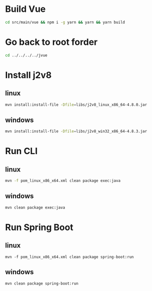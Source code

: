 # Build Vue

```bash
cd src/main/vue && npm i -g yarn && yarn && yarn build
```

# Go back to root forder

```bash
cd ../../../../jvue
```

# Install j2v8

## linux
```bash
mvn install:install-file -Dfile=libs/j2v8_linux_x86_64-4.8.0.jar
```
## windows
```bash
mvn install:install-file -Dfile=libs/j2v8_win32_x86_64-4.8.3.jar
```

# Run CLI

## linux
```bash
mvn -f pom_linux_x86_x64.xml clean package exec:java
```
## windows
```bash
mvn clean package exec:java
```

# Run Spring Boot

## linux
```bsah
mvn -f pom_linux_x86_x64.xml clean package spring-boot:run
```
## windows
```bsah
mvn clean package spring-boot:run
```